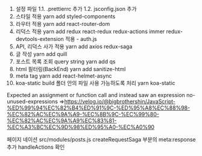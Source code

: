 1. 설정 파일
   1.1. .prettierrc 추가
   1.2. jsconfig.json 추가
2. 스타일 적용
   yarn add styled-components
3. 라우터 적용
   yarn add react-router-dom
4. 리덕스 적용
   yarn add redux react-redux redux-actions immer redux-devtools-extension
   적용 - auth.js
5. API, 리덕스 사가 적용
   yarn add axios redux-saga
6. 글 작성
   yarn add quill
7. 포스트 목록 조회 query string
   yarn add qs
8. html 필터링(BackEnd)
   yarn add sanitize-html
9. meta tag
   yarn add react-helmet-async
10. koa-static
    build 폴더 안의 파일 사용 가능하도록 처리
    yarn koa-static

Expected an assignment or function call and instead saw an expression no-unused-expressions
=>https://velog.io/@bigbrothershin/JavaScript-%ED%99%94%EC%82%B4%ED%91%9C-%ED%95%A8%EC%88%98-%EC%82%AC%EC%9A%A9-%EC%8B%9C-%EC%99%80-%EC%82%AC%EC%9A%A9%EC%83%81-%EC%A3%BC%EC%9D%98%ED%95%A0-%EC%A0%90

페이지 네이션
src/modules/posts.js
createRequestSaga 부분의 meta:response 추가
handleActions 확인
